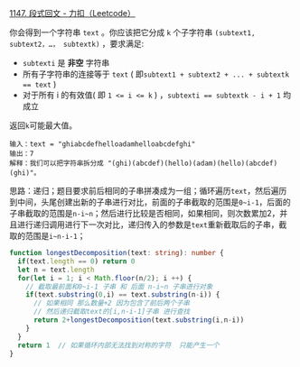 [1147. 段式回文 - 力扣（Leetcode）](https://leetcode.cn/problems/longest-chunked-palindrome-decomposition/description/)

你会得到一个字符串 `text` 。你应该把它分成 `k` 个子字符串 `(subtext1, subtext2，…， subtextk)` ，要求满足:

- `subtexti` 是 **非空** 字符串
- 所有子字符串的连接等于 `text` ( 即`subtext1 + subtext2 + ... + subtextk == text` )
- 对于所有 i 的有效值( 即 `1 <= i <= k` ) ，`subtexti == subtextk - i + 1` 均成立

返回`k`可能最大值。

```
输入：text = "ghiabcdefhelloadamhelloabcdefghi"
输出：7
解释：我们可以把字符串拆分成 "(ghi)(abcdef)(hello)(adam)(hello)(abcdef)(ghi)"。
```

思路：递归；题目要求前后相同的子串拼凑成为一组；循环遍历`text`，然后遍历到中间，头尾创建出新的子串进行对比，前面的子串截取的范围是`0~i-1`，后面的子串截取的范围是`n-i~n`；然后进行比较是否相同，如果相同，则次数累加2，并且进行递归调用进行下一次对比，递归传入的参数是`text`重新截取后的子串，截取的范围是`i~n-i-1`；

```typescript
function longestDecomposition(text: string): number {
  if(text.length == 0) return 0
  let n = text.length
  for(let i = 1; i < Math.floor(n/2); i ++) {
    // 截取最前面和0~i-1 子串 和 后面 n-i~n 子串进行对象
    if(text.substring(0,i) == text.substring(n-i)) {
      // 如果相同 那么数量+2 因为包含了前后两个子串
      // 然后递归截取text的[i,n-i-1]子串 进行查找
      return 2+longestDecomposition(text.substring(i,n-i))
    }
  }
  return 1  // 如果循环内部无法找到对称的字符  只能产生一个
}
```

